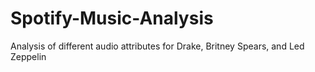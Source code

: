 # Spotify-Music-Analysis
Analysis of different audio attributes for Drake, Britney Spears, and Led Zeppelin
